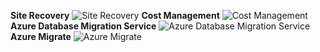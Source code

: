 ﻿**Site Recovery**
![Site Recovery](https://dinowang.github.io/azure-services-icon/Artifacts/Migration/Site+Recovery.svg)
**Cost Management**
![Cost Management](https://dinowang.github.io/azure-services-icon/Artifacts/Migration/Cost+Management.svg)
**Azure Database Migration Service**
![Azure Database Migration Service](https://dinowang.github.io/azure-services-icon/Artifacts/Migration/Azure+Database+Migration+Service.svg)
**Azure Migrate**
![Azure Migrate](https://dinowang.github.io/azure-services-icon/Artifacts/Migration/Azure+Migrate.svg)

